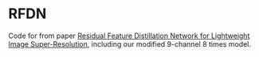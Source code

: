 # RFDN
Code for from paper [Residual Feature Distillation Network for Lightweight Image Super-Resolution](https://arxiv.org/abs/2009.11551), including our modified 9-channel 8 times model.